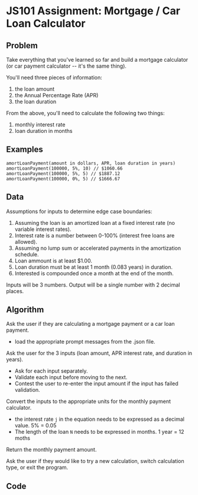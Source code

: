 # JS101 Assignment: Mortgage / Car Loan Calculator 

## Problem
Take everything that you've learned so far and build a mortgage calculator (or car payment calculator -- it's the same thing).

You'll need three pieces of information:

1. the loan amount
2. the Annual Percentage Rate (APR)
3. the loan duration

From the above, you'll need to calculate the following two things:

1. monthly interest rate
2. loan duration in months


## Examples

    amortLoanPayment(amount in dollars, APR, loan duration in years)
    amortLoanPayment(100000, 5%, 10) // $1060.66
    amortLoanPayment(100000, 5%, 5) // $1887.12
    amortLoanPayment(100000, 0%, 5) // $1666.67


## Data
Assumptions for inputs to determine edge case boundaries:

1. Assuming the loan is an amortized loan at a fixed interest rate (no variable interest rates).
2. Interest rate is a number between 0-100% (interest free loans are allowed).
3. Assuming no lump sum or accelerated payments in the amortization schedule.
4. Loan ammount is at least $1.00.
5. Loan duration must be at least 1 month (0.083 years) in duration.
6. Interested is compounded once a month at the end of the month.

Inputs will be 3 numbers.
Output will be a single number with 2 decimal places.


## Algorithm
Ask the user if they are calculating a mortgage payment or a car loan payment.
- load the appropriate prompt messages from the .json file.

Ask the user for the 3 inputs (loan amount, APR interest rate, and duration in years).
- Ask for each input separately.
- Validate each input before moving to the next. 
- Contest the user to re-enter the input amount if the input has failed validation.

Convert the inputs to the appropriate units for the monthly payment calculator. 
- the interest rate `j` in the equation needs to be expressed as a decimal value. 5% = 0.05 
- The length of the loan `N` needs to be expressed in months. 1 year = 12 moths

Return the monthly payment amount.

Ask the user if they would like to try a new calculation, switch calculation type, or exit the program.


## Code
